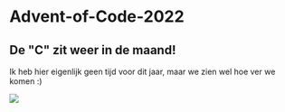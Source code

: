 # Advent-of-Code-2022
## De "C" zit weer in de maand!
Ik heb hier eigenlijk geen tijd voor dit jaar, maar we zien wel hoe ver we komen :)

![](https://raw.githubusercontent.com/chris90483/Advent-of-Code-2022/main/README.svg)
